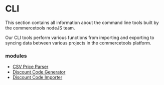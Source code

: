 # CLI

This section contains all information about the command line tools built by the commercetools nodeJS team.

Our CLI tools perform various functions from importing and exporting to syncing data between various projects in the commercetools platform.

### modules
  * [CSV Price Parser](/cli/csv-parser-price.md)
  * [Discount Code Generator](/cli/discount-code-generator.md)
  * [Discount Code Importer](/cli/discount-code-importer.md)
